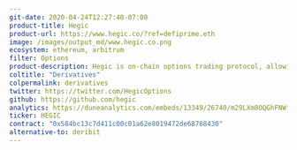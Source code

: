```yaml
---
git-date: 2020-04-24T12:27:40-07:00
product-title: Hegic
product-url: https://www.hegic.co/?ref=defiprime.eth
image: /images/output_md/www.hegic.co.png
ecosystem: ethereum, arbitrum
filter: Options
product-description: Hegic is on-chain options trading protocol, allowing you to buy ETH call and put options as an individual holder (buyer) or sell ETH call and put options as a liquidity provider.
coltitle: "Derivatives"
colpermalink: derivatives
twitter: https://twitter.com/HegicOptions
github: https://github.com/hegic
analytics: https://duneanalytics.com/embeds/13349/26740/m29LXm8OQGhFNWf9KD70Rwtm813cReH36zMVHo45
ticker: HEGIC
contract: "0x584bc13c7d411c00c01a62e8019472de68768430"
alternative-to: deribit
---
```

